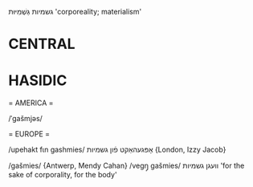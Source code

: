 גשמיות
גַּשְׁמִיּוּת
'corporeality; materialism'

CENTRAL
========

HASIDIC
=======
= AMERICA = 

/ˈgašmjəs/

= EUROPE = 

/upehakt fɩn gashmies/ אָפּגעהאַקט פֿון גשמיות {London, Izzy Jacob}

/gašmies/ {Antwerp, Mendy Cahan}
/vegŋ̩ gašmies/ וועגן גשמיות 'for the sake of corporality, for the body'